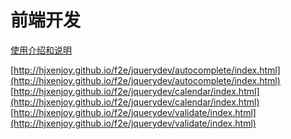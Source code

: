 前端开发
===
[使用介绍和说明](https://github.com/hjxenjoy/f2e/wiki)

[http://hjxenjoy.github.io/f2e/jquerydev/autocomplete/index.html](http://hjxenjoy.github.io/f2e/jquerydev/autocomplete/index.html)
[http://hjxenjoy.github.io/f2e/jquerydev/calendar/index.html](http://hjxenjoy.github.io/f2e/jquerydev/calendar/index.html)
[http://hjxenjoy.github.io/f2e/jquerydev/validate/index.html](http://hjxenjoy.github.io/f2e/jquerydev/validate/index.html)
